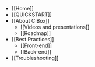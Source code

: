 * [[Home]]
* [[QUICKSTART]]
* [[About CIBox]]
  * [[Videos and presentations]]
  * [[Roadmap]]
* [[Best Practices]]
  * [[Front-end]]
  * [[Back-end]]
* [[Troubleshooting]]